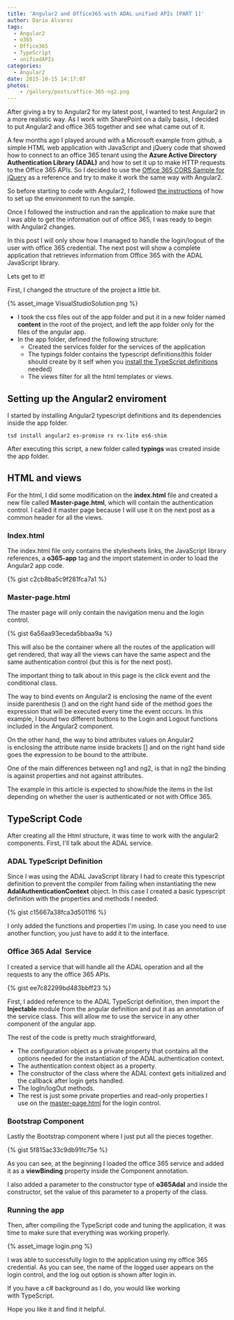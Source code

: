 ```yaml
---
title: 'Angular2 and Office365 with ADAL unified APIs [PART 1]'
author: Dario Alvarez
tags:
  - Angular2
  - o365
  - Office365
  - TypeScript
  - unifiedAPIs
categories:
  - Angular2
date: 2015-10-15 14:17:07
photos: 
	- /gallery/posts/office-365-ng2.png
---
```


After giving a try to Angular2 for my latest post, I wanted to test Angular2 in a more realistic way. As I work with SharePoint on a daily basis, I decided to put Angular2 and office 365 together and see what came out of it.
<!-- more -->
A few months ago I played around with a Microsoft example from github, a simple HTML web application with JavaScript and jQuery code that showed how to connect to an office 365 tenant using the **Azure Active Directory Authentication Library (ADAL)** and how to set it up to make HTTP requests to the Office 365 APIs. So I decided to use the [Office 365 CORS Sample for jQuery](https://github.com/OfficeDev/O365-jQuery-CORS) as a reference and try to make it work the same way with Angular2.

So before starting to code with Angular2, I followed [the instructions](https://github.com/OfficeDev/O365-jQuery-CORS#how-to-run-this-sample) of how to set up the environment to run the sample.

Once I followed the instruction and ran the application to make sure that I was able to get the information out of office 365, I was ready to begin with Angular2 changes.

In this post I will only show how I managed to handle the login/logout of the user with office 365 credential. The next post will show a complete application that retrieves information from Office 365 with the ADAL JavaScript library.

Lets get to it!

First, I changed the structure of the project a little bit.

{% asset_image VisualStudioSolution.png %}

*   I took the css files out of the app folder and put it in a new folder named **content** in the root of the project, and left the app folder only for the files of the angular app.
*   In the app folder, defined the following structure:
    *   Created the services folder for the services of the application
    *   The typings folder contains the typescript definitions(this folder should create by it self when you [install the TypeScript definitions](#settingUpTheEnviroment) needed)
    *   The views filter for all the html templates or views.

Setting up the Angular2 enviroment
----------------------------------

I started by installing Angular2 typescript definitions and its dependencies inside the app folder.

``` 
tsd install angular2 es-promise rx rx-lite es6-shim
```

After executing this script, a new folder called **typings** was created inside the app folder.

HTML and views
--------------

For the html, I did some modification on the **index.html** file and created a new file called **Master-page.html**, which will contain the authentication control. I called it master page because I will use it on the next post as a common header for all the views.

### Index.html

The index.html file only contains the stylesheets links, the JavaScript library references, a **o365-app** tag and the import statement in order to load the Angular2 app code.

{% gist c2cb8ba5c9f281fca7a1 %}

### Master-page.html

The master page will only contain the navigation menu and the login control.

{% gist 6a56aa93eceda5bbaa9a %}

This will also be the container where all the routes of the application will get rendered, that way all the views can have the same aspect and the same authentication control (but this is for the next post).

The important thing to talk about in this page is the click event and the conditional class.

The way to bind events on Angular2 is enclosing the name of the event inside parenthesis () and on the right hand side of the method goes the expression that will be executed every time the event occurs. In this example, I bound two different buttons to the Login and Logout functions included in the Angular2 component.

On the other hand, the way to bind attributes values on Angular2 is enclosing the attribute name inside brackets \[\] and on the right hand side goes the expression to be bound to the attribute.

One of the main differences between ng1 and ng2, is that in ng2 the binding is against properties and not against attributes.

The example in this article is expected to show/hide the items in the list depending on whether the user is authenticated or not with Office 365.

TypeScript Code
---------------

After creating all the Html structure, it was time to work with the angular2 components. First, I'll talk about the ADAL service.

### ADAL TypeScript Definition

Since I was using the ADAL JavaScript library I had to create this typescript definition to prevent the compiler from failing when instantiating the new **AdalAuthenticationContext** object. In this case I created a basic typescript definition with the properties and methods I needed.

{% gist c15667a38fca3d5011f6 %}

I only added the functions and properties I'm using. In case you need to use another function, you just have to add it to the interface.

### Office 365 Adal  Service

I created a service that will handle all the ADAL operation and all the requests to any the office 365 APIs.

{% gist ee7c82299bd483bbff23 %}

First, I added reference to the ADAL TypeScript definition, then import the **Injectable** module from the angular definition and put it as an annotation of the service class. This will allow me to use the service in any other component of the angular app.

The rest of the code is pretty much straightforward,

*   The configuration object as a private property that contains all the options needed for the instantiation of the ADAL authentication context.
*   The authentication context object as a property.
*   The constructor of the class where the ADAL context gets initialized and the callback after login gets handled.
*   The logIn/logOut methods.
*   The rest is just some private properties and read-only properties I use on the [master-page.html](#h3MarterPageFile) for the login control.

### Bootstrap Component

Lastly the Bootstrap component where I just put all the pieces together.

{% gist 5f815ac33c9db91fc75e %}

As you can see, at the beginning I loaded the office 365 service and added it as a **viewBinding** property inside the Component annotation.

I also added a parameter to the constructor type of **o365Adal** and inside the constructor, set the value of this parameter to a property of the class.

### Running the app

Then, after compiling the TypeScript code and tuning the application, it was time to make sure that everything was working properly.

{% asset_image login.png %}

I was able to successfully login to the application using my office 365 credential. As you can see, the name of the logged user appears on the login control, and the log out option is shown after login in.

If you have a c# background as I do, you would like working with TypeScript.

Hope you like it and find it helpful.